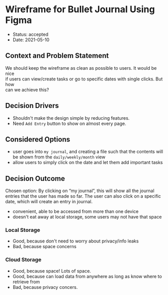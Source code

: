 # Wireframe for Bullet Journal Using Figma

* Status: accepted <!-- optional -->
* Date: 2021-05-10  <!-- optional -->


## Context and Problem Statement

We should keep the wireframe as clean as possible to users. It would be nice  
if users can view/create tasks or go to specific dates with single clicks. But how  
can we achieve this?

## Decision Drivers <!-- optional -->

* Shouldn't make the design simple by reducing features.
* Need `Add Entry` button to show on almost every page.

## Considered Options

* user goes into `my journal`, and creating a file such that the contents will be shown from the `daily/weekly/month` view
* allow users to simply click on the date and let them add important tasks


## Decision Outcome

Chosen option: By clicking on “my journal”, this will show all the journal entries that the user has made so far.
               The user can also click on a specific date, which will create an entry in journal.
* convenient, able to be accessed from more than one device
* doesn't eat away at local storage, some users may not have that space

### Local Storage

* Good, because don't need to worry about privacy/info leaks
* Bad, because space concerns
<!-- numbers of pros and cons can vary -->

### Cloud Storage

* Good, because space! Lots of space.
* Good, because can load data from anywhere as long as know where to retrieve from
* Bad, because privacy concers.
 <!-- numbers of pros and cons can vary -->



<!-- markdownlint-disable-file MD013 -->
